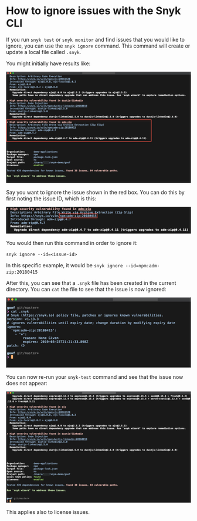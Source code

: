 # How to ignore issues with the Snyk CLI

If you run `snyk test` or `snyk monitor` and find issues that you would like to ignore, you can use the `snyk ignore` command. This command will create or update a local file called `.snyk`. 

You might initially have results like:

![Initial Snyk scan](images/initial-test.png)

Say you want to ignore the issue shown in the red box. You can do this by first noting the issue ID, which is this:

![Initial Snyk scan](images/issue-id.png)

You would then run this command in order to ignore it:
```
snyk ignore --id=<issue-id>
```

In this specific example, it would be `snyk ignore --id=npm:adm-zip:20180415`

After this, you can see that a `.snyk` file has been created in the current directory. You can `cat` the file to see that the issue is now ignored:

![Issue ignored](images/snyk-file.png)

You can now re-run your `snyk-test` command and see that the issue now does not appear:

![Snyk test after ignoring issue](images/snyk-test-after-ignore.png)

This applies also to license issues.
